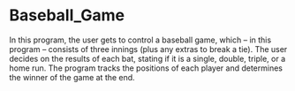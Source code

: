 # Baseball_Game

In this program, the user gets to control a baseball game, which – in this program – consists of three innings (plus any extras to break a tie). The user decides on the results of each bat, stating if it is a single, double, triple, or a home run. The program tracks the positions of each player and determines the winner of the game at the end.

